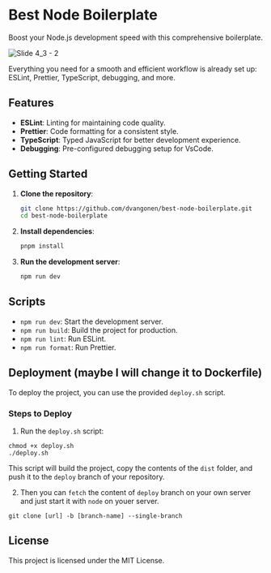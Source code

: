 # Best Node Boilerplate

Boost your Node.js development speed with this comprehensive boilerplate.

![Slide 4_3 - 2](https://github.com/user-attachments/assets/30998cee-906f-4559-8bb3-faedd9ccf56e)

Everything you need for a smooth and efficient workflow is already set up: ESLint, Prettier, TypeScript, debugging, and more.

## Features

- **ESLint**: Linting for maintaining code quality.
- **Prettier**: Code formatting for a consistent style.
- **TypeScript**: Typed JavaScript for better development experience.
- **Debugging**: Pre-configured debugging setup for VsCode.

## Getting Started

1. **Clone the repository**:
	```sh
	git clone https://github.com/dvangonen/best-node-boilerplate.git
	cd best-node-boilerplate
	```

2. **Install dependencies**:
	```sh
	pnpm install
	```

3. **Run the development server**:
	```sh
	npm run dev
	```

## Scripts

- `npm run dev`: Start the development server.
- `npm run build`: Build the project for production.
- `npm run lint`: Run ESLint.
- `npm run format`: Run Prettier.

## Deployment (maybe I will change it to Dockerfile)

To deploy the project, you can use the provided `deploy.sh` script. 

### Steps to Deploy
1. Run the `deploy.sh` script:

```
chmod +x deploy.sh
./deploy.sh
```

This script will build the project, copy the contents of the `dist` folder, and push it to the `deploy` branch of your repository.

2. Then you can `fetch` the content of `deploy` branch on your own server and just start it with `node` on youer server.

```
git clone [url] -b [branch-name] --single-branch
```

## License

This project is licensed under the MIT License.
